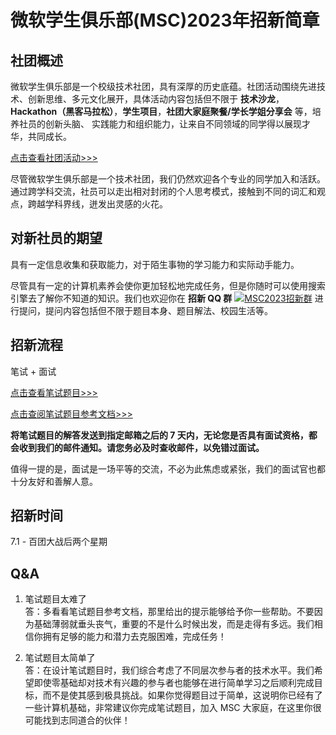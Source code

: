 # 微软学生俱乐部(MSC)2023年招新简章

## 社团概述

微软学生俱乐部是一个校级技术社团，具有深厚的历史底蕴。社团活动围绕先进技术、创新思维、多元文化展开，具体活动内容包括但不限于 **技术沙龙**，**Hackathon（黑客马拉松）**，**学生项目**，**社团大家庭聚餐/学长学姐分享会** 等，培养社员的创新头脑、 实践能力和组织能力，让来自不同领域的同学得以展现才华，共同成长。

[点击查看社团活动>>>](./list-of-club-activities.md)

尽管微软学生俱乐部是一个技术社团，我们仍然欢迎各个专业的同学加入和活跃。通过跨学科交流，社员可以走出相对封闭的个人思考模式，接触到不同的词汇和观点，跨越学科界线，迸发出灵感的火花。

## 对新社员的期望

具有一定信息收集和获取能力，对于陌生事物的学习能力和实际动手能力。

尽管具有一定的计算机素养会使你更加轻松地完成任务，但是你随时可以使用搜索引擎去了解你不知道的知识。我们也欢迎你在 **招新 QQ 群** <a target="_blank" href="https://qm.qq.com/cgi-bin/qm/qr?k=OR0sCU9sbf8DC5SwE1rH7m6TnYN8DR9Z&jump_from=webapi&authKey=icB6mSzl1Y8K7SHXkPRIQu8iifQwOUUbIvB/I+BcDBnbtNGHzANBGp3tknunBDic"><img border="0" src="../img/group.png" alt="MSC2023招新群" title="MSC2023招新群"></a> 进行提问，提问内容包括但不限于题目本身、题目解法、校园生活等。

## 招新流程

笔试 + 面试

[点击查看笔试题目>>>](./written-test.md)

[点击查阅笔试题目参考文档>>>](./written-test-reference.md)

**将笔试题目的解答发送到指定邮箱之后的 7 天内，无论您是否具有面试资格，都会收到我们的邮件通知。请您务必及时查收邮件，以免错过面试。**

值得一提的是，面试是一场平等的交流，不必为此焦虑或紧张，我们的面试官也都十分友好和善解人意。

## 招新时间

7.1 - 百团大战后两个星期

## Q&A

1. 笔试题目太难了  
答：多看看笔试题目参考文档，那里给出的提示能够给予你一些帮助。不要因为基础薄弱就垂头丧气，重要的不是什么时候出发，而是走得有多远。我们相信你拥有足够的能力和潜力去克服困难，完成任务！

2. 笔试题目太简单了  
答：在设计笔试题目时，我们综合考虑了不同层次参与者的技术水平。我们希望即使零基础却对技术有兴趣的参与者也能够在进行简单学习之后顺利完成目标，而不是使其感到极具挑战。如果你觉得题目过于简单，这说明你已经有了一些计算机基础，非常建议你完成笔试题目，加入 MSC 大家庭，在这里你很可能找到志同道合的伙伴！